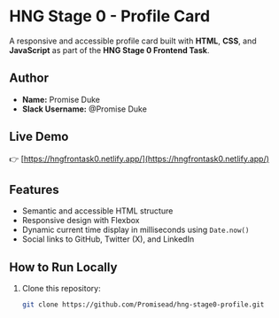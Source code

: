 # HNG Stage 0 - Profile Card

A responsive and accessible profile card built with **HTML**, **CSS**, and **JavaScript** as part of the **HNG Stage 0 Frontend Task**.

## Author
- **Name:** Promise Duke  
- **Slack Username:** @Promise Duke  

## Live Demo
👉 [https://hngfrontask0.netlify.app/](https://hngfrontask0.netlify.app/)

## Features
- Semantic and accessible HTML structure  
- Responsive design with Flexbox  
- Dynamic current time display in milliseconds using `Date.now()`  
- Social links to GitHub, Twitter (X), and LinkedIn  

## How to Run Locally
1. Clone this repository:
   ```bash
   git clone https://github.com/Promisead/hng-stage0-profile.git

